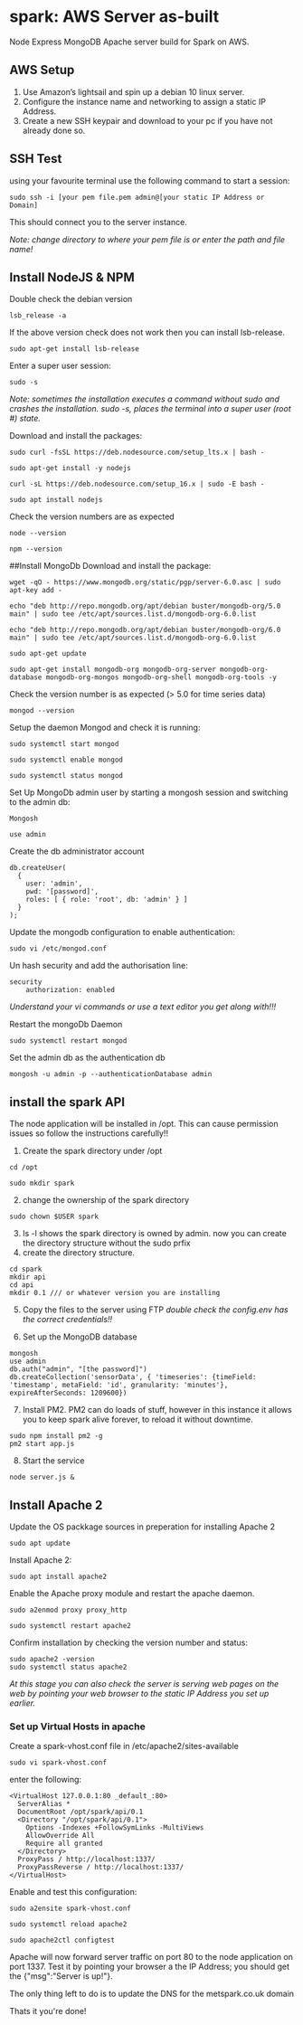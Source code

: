 # spark: AWS Server as-built
Node Express MongoDB Apache  server build for Spark on AWS.

## AWS Setup
1. Use Amazon’s lightsail and spin up a debian 10 linux server.
2. Configure the instance name and networking to assign a static IP Address.
3. Create a new SSH keypair and download to your pc if you have not already done so.

## SSH Test
using your favourite terminal use the following command to start a session:
```
sudo ssh -i [your pem file.pem admin@[your static IP Address or Domain]
```
This should connect you to the server instance.

*Note: change directory to where your pem file is or enter the path and file name!*

## Install NodeJS & NPM
Double check the debian version
```
lsb_release -a
```

If the above version check does not work then you can install lsb-release.
```
sudo apt-get install lsb-release
```

Enter a super user session:
```
sudo -s
```
*Note: sometimes the installation executes a command without sudo and crashes the installation. sudo -s, places the terminal into a super user (root #) state.*

Download and install the packages:
```
sudo curl -fsSL https://deb.nodesource.com/setup_lts.x | bash -

sudo apt-get install -y nodejs

curl -sL https://deb.nodesource.com/setup_16.x | sudo -E bash -

sudo apt install nodejs
```

Check the version numbers are as expected
```
node --version

npm --version
```

##Install MongoDb
Download and install the package:
```
wget -qO - https://www.mongodb.org/static/pgp/server-6.0.asc | sudo apt-key add -

echo "deb http://repo.mongodb.org/apt/debian buster/mongodb-org/5.0 main" | sudo tee /etc/apt/sources.list.d/mongodb-org-6.0.list

echo "deb http://repo.mongodb.org/apt/debian buster/mongodb-org/6.0 main" | sudo tee /etc/apt/sources.list.d/mongodb-org-6.0.list

sudo apt-get update

sudo apt-get install mongodb-org mongodb-org-server mongodb-org-database mongodb-org-mongos mongodb-org-shell mongodb-org-tools -y
```

Check the version number is as expected (> 5.0 for time series data)
```
mongod --version
```
Setup the daemon Mongod and check it is running:
```
sudo systemctl start mongod

sudo systemctl enable mongod

sudo systemctl status mongod
```


Set Up MongoDb admin user by starting a mongosh session and switching to the admin db:
```
Mongosh

use admin
```
Create the db administrator account
```
db.createUser(
  {
    user: 'admin',
    pwd: '[password]',
    roles: [ { role: 'root', db: 'admin' } ]
  }
);
```

Update the mongodb configuration to enable authentication:
```
sudo vi /etc/mongod.conf
```
Un hash security and add the authorisation line:
```
security
    authorization: enabled
```
*Understand your vi commands or use a text editor you get along with!!!*

Restart the mongoDb Daemon
```
sudo systemctl restart mongod
```

Set the admin db as the authentication db
```
mongosh -u admin -p --authenticationDatabase admin
```
## install the spark API
The node application will be installed in /opt. This can cause permission issues so follow the instructions carefully!!

1. Create the spark directory under /opt
```
cd /opt

sudo mkdir spark
```
2. change the ownership of the spark directory
```
sudo chown $USER spark
```
3. ls -l shows the spark directory is owned by admin. now you can create the directory structure without the sudo prfix
4. create the directory structure.
```
cd spark
mkdir api
cd api
mkdir 0.1 /// or whatever version you are installing
```
5. Copy the files to the server using FTP
*double check the config.env has the correct credentials!!*

6. Set up the MongoDB database
```
mongosh
use admin
db.auth("admin", "[the password]")
db.createCollection('sensorData', { 'timeseries': {timeField: 'timestamp', metaField: 'id', granularity: 'minutes'}, expireAfterSeconds: 1209600})
```
7. Install PM2.
PM2 can do loads of stuff, however in this instance it allows you to keep spark alive forever, to reload it without downtime.
```
sudo npm install pm2 -g
pm2 start app.js
```

8. Start the service
```
node server.js &
```

## Install Apache 2
Update the OS packkage sources in preperation for installing Apache 2
```
sudo apt update
```
Install Apache 2:
```
sudo apt install apache2
```
Enable the Apache proxy module and restart the apache daemon.
```
sudo a2enmod proxy proxy_http

sudo systemctl restart apache2
```

Confirm installation by checking the version number and status:
```
sudo apache2 -version
sudo systemctl status apache2
```
*At this stage you can also check the server is serving web pages on the web by pointing your web browser to the static IP Address you set up earlier.*

### Set up Virtual Hosts in apache

Create a spark-vhost.conf file in /etc/apache2/sites-available
```
sudo vi spark-vhost.conf
```
enter the following:
```
<VirtualHost 127.0.0.1:80 _default_:80>
  ServerAlias *
  DocumentRoot /opt/spark/api/0.1
  <Directory "/opt/spark/api/0.1">
    Options -Indexes +FollowSymLinks -MultiViews
    AllowOverride All
    Require all granted
  </Directory>
  ProxyPass / http://localhost:1337/
  ProxyPassReverse / http://localhost:1337/
</VirtualHost>
```
Enable and test this configuration:
```
sudo a2ensite spark-vhost.conf

sudo systemctl reload apache2

sudo apache2ctl configtest
```
Apache will now forward server traffic on port 80 to the node application on port 1337. Test it by pointing your browser a the IP Address; you should get the {"msg":"Server is up!"}.

The only thing left to do is to update the DNS for the metspark.co.uk domain

Thats it you're done!
